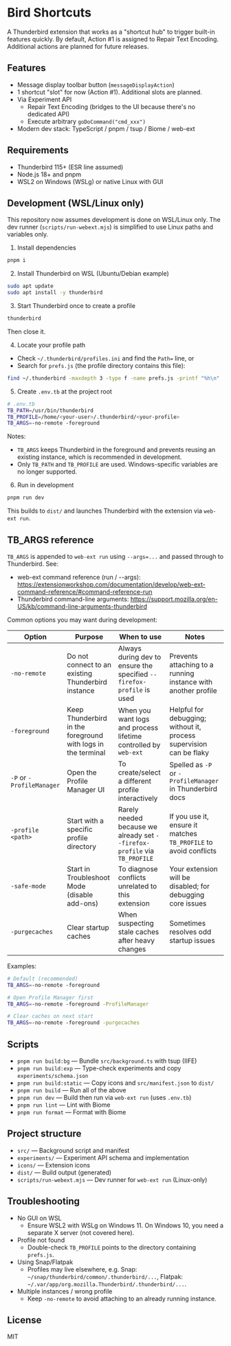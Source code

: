 # Bird Shortcuts

A Thunderbird extension that works as a "shortcut hub" to trigger built-in features quickly.
By default, Action #1 is assigned to Repair Text Encoding. Additional actions are planned for future releases.

## Features

- Message display toolbar button (`messageDisplayAction`)
- 1 shortcut "slot" for now (Action #1). Additional slots are planned.
- Via Experiment API
  - Repair Text Encoding (bridges to the UI because there's no dedicated API)
  - Execute arbitrary `goDoCommand("cmd_xxx")`
- Modern dev stack: TypeScript / pnpm / tsup / Biome / web-ext

## Requirements

- Thunderbird 115+ (ESR line assumed)
- Node.js 18+ and pnpm
- WSL2 on Windows (WSLg) or native Linux with GUI

## Development (WSL/Linux only)

This repository now assumes development is done on WSL/Linux only. The dev runner (`scripts/run-webext.mjs`) is simplified to use Linux paths and variables only.

1) Install dependencies
```bash
pnpm i
```

2) Install Thunderbird on WSL (Ubuntu/Debian example)
```bash
sudo apt update
sudo apt install -y thunderbird
```

3) Start Thunderbird once to create a profile
```bash
thunderbird
```
Then close it.

4) Locate your profile path
- Check `~/.thunderbird/profiles.ini` and find the `Path=` line, or
- Search for `prefs.js` (the profile directory contains this file):
```bash
find ~/.thunderbird -maxdepth 3 -type f -name prefs.js -printf "%h\n"
```

5) Create `.env.tb` at the project root
```bash
# .env.tb
TB_PATH=/usr/bin/thunderbird
TB_PROFILE=/home/<your-user>/.thunderbird/<your-profile>
TB_ARGS=-no-remote -foreground
```
Notes:
- `TB_ARGS` keeps Thunderbird in the foreground and prevents reusing an existing instance, which is recommended in development.
- Only `TB_PATH` and `TB_PROFILE` are used. Windows-specific variables are no longer supported.

6) Run in development
```bash
pnpm run dev
```
This builds to `dist/` and launches Thunderbird with the extension via `web-ext run`.

## TB_ARGS reference

`TB_ARGS` is appended to `web-ext run` using `--args=...` and passed through to Thunderbird. See:
- web-ext command reference (run / --args): https://extensionworkshop.com/documentation/develop/web-ext-command-reference/#command-reference-run
- Thunderbird command-line arguments: https://support.mozilla.org/en-US/kb/command-line-arguments-thunderbird

Common options you may want during development:

| Option | Purpose | When to use | Notes |
|---|---|---|---|
| `-no-remote` | Do not connect to an existing Thunderbird instance | Always during dev to ensure the specified `--firefox-profile` is used | Prevents attaching to a running instance with another profile |
| `-foreground` | Keep Thunderbird in the foreground with logs in the terminal | When you want logs and process lifetime controlled by `web-ext` | Helpful for debugging; without it, process supervision can be flaky |
| `-P` or `-ProfileManager` | Open the Profile Manager UI | To create/select a different profile interactively | Spelled as `-P` or `-ProfileManager` in Thunderbird docs |
| `-profile <path>` | Start with a specific profile directory | Rarely needed because we already set `--firefox-profile` via `TB_PROFILE` | If you use it, ensure it matches `TB_PROFILE` to avoid conflicts |
| `-safe-mode` | Start in Troubleshoot Mode (disable add-ons) | To diagnose conflicts unrelated to this extension | Your extension will be disabled; for debugging core issues |
| `-purgecaches` | Clear startup caches | When suspecting stale caches after heavy changes | Sometimes resolves odd startup issues |

Examples:
```bash
# Default (recommended)
TB_ARGS=-no-remote -foreground

# Open Profile Manager first
TB_ARGS=-no-remote -foreground -ProfileManager

# Clear caches on next start
TB_ARGS=-no-remote -foreground -purgecaches
```

## Scripts

- `pnpm run build:bg` — Bundle `src/background.ts` with tsup (IIFE)
- `pnpm run build:exp` — Type-check experiments and copy `experiments/schema.json`
- `pnpm run build:static` — Copy icons and `src/manifest.json` to `dist/`
- `pnpm run build` — Run all of the above
- `pnpm run dev` — Build then run via `web-ext run` (uses `.env.tb`)
- `pnpm run lint` — Lint with Biome
- `pnpm run format` — Format with Biome

## Project structure

- `src/` — Background script and manifest
- `experiments/` — Experiment API schema and implementation
- `icons/` — Extension icons
- `dist/` — Build output (generated)
- `scripts/run-webext.mjs` — Dev runner for `web-ext run` (Linux-only)

## Troubleshooting

- No GUI on WSL
  - Ensure WSL2 with WSLg on Windows 11. On Windows 10, you need a separate X server (not covered here).
- Profile not found
  - Double-check `TB_PROFILE` points to the directory containing `prefs.js`.
- Using Snap/Flatpak
  - Profiles may live elsewhere, e.g. Snap: `~/snap/thunderbird/common/.thunderbird/...`, Flatpak: `~/.var/app/org.mozilla.Thunderbird/.thunderbird/...`.
- Multiple instances / wrong profile
  - Keep `-no-remote` to avoid attaching to an already running instance.

## License

MIT
